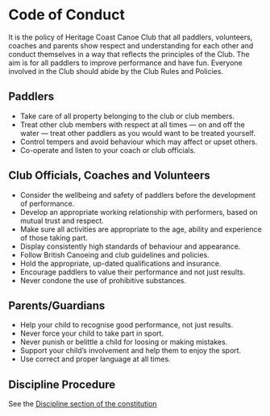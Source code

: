 # Code of Conduct #


It is the policy of Heritage Coast Canoe Club that all paddlers, volunteers, coaches and parents show respect and understanding for each other and conduct themselves in a way that reflects the principles of the Club. The aim is for all paddlers to improve performance and have fun. Everyone involved in the Club should abide by the Club Rules and Policies.

## Paddlers ##
 * Take care of all property belonging to the club or club members.
 * Treat other club members with respect at all times — on and off the water — treat other paddlers as you would want to be treated yourself.
 * Control tempers and avoid behaviour which may affect or upset others.
 * Co-operate and listen to your coach or club officials.

## Club Officials, Coaches and Volunteers ##
 * Consider the wellbeing and safety of paddlers before the development of performance.
 * Develop an appropriate working relationship with performers, based on mutual trust and respect.
 * Make sure all activities are appropriate to the age, ability and experience of those taking part.
 * Display consistently high standards of behaviour and appearance.
 * Follow British Canoeing and club guidelines and policies.
 * Hold the appropriate, up-dated qualifications and insurance.
 * Encourage paddlers to value their performance and not just results.
 * Never condone the use of prohibitive substances.

## Parents/Guardians ##
 * Help your child to recognise good performance, not just results.
 * Never force your child to take part in sport.
 * Never punish or belittle a child for loosing or making mistakes.
 * Support your child’s involvement and help them to enjoy the sport.
 * Use correct and proper language at all times.


## Discipline Procedure ##

See the [Discipline section of the constitution](./constitution#9-discipline-and-appeals)

